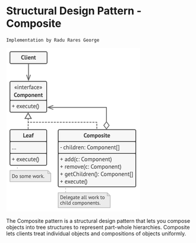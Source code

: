 # Structural Design Pattern - Composite

    Implementation by Radu Rares George

![Composite](resources/structure-composite.png)

The Composite pattern is a structural design pattern that lets you compose objects into tree structures to represent part-whole hierarchies. Composite lets clients treat individual objects and compositions of objects uniformly.